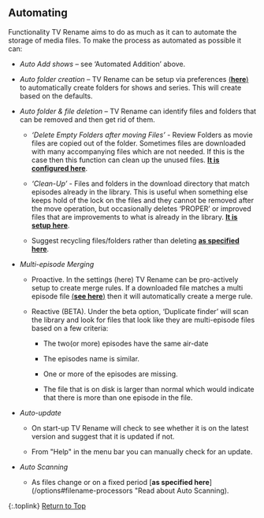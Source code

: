 <!-- START AUTOMATING ------------------------ -->
## Automating

Functionality
TV Rename aims to do as much as it can to automate the storage of media files. To make the process as automated as possible it can:

* _Auto Add shows_ – see ‘Automated Addition’ above.

* _Auto folder creation_ – TV Rename can be setup via preferences [(**here**)](/manual/options#the-scan-options-tab "Read about Scan Options") to automatically create folders for shows and series. This will create based on the defaults.

* _Auto folder & file deletion_ – TV Rename can identify files and folders that can be removed and then get rid of them. 

  * _‘Delete Empty Folders after moving Files’_ - Review Folders as movie files are copied out of the folder. Sometimes files are downloaded with many accompanying files which are not needed. If this is the case then this function can clean up the unused files. [**It is configured here**](/options#the-folder-deleting-tab "Read about Folder Deleting").

  * _‘Clean-Up’_ - Files and folders in the download directory that match episodes already in the library. This is useful when something else keeps hold of the lock on the files and they cannot be removed after the move operation, but occasionally deletes ‘PROPER’ or improved files that are improvements to what is already in the library. [**It is setup here**](/options#the-folder-deleting-tab "Read about Clean-Up").

  * Suggest recycling files/folders rather than deleting [**as specified here**](/options#the-folder-deleting-tab "Read about Recycling Folders").

* _Multi-episode Merging_

  * Proactive. In the settings (here) TV Rename can be pro-actively setup to create merge rules. If a downloaded file matches a multi episode file [(**see here**)](/options#the-folder-deleting-tab") then it will automatically create a merge rule.
  
  * Reactive (BETA). Under the beta option, ‘Duplicate finder’ will scan the library and look for files that look like they are multi-episode files based on a few criteria: 

    * The two(or more) episodes have the same air-date

    * The episodes name is similar.
 
    * One or more of the episodes are missing.

    * The file that is on disk is larger than normal which would indicate that there is more than one episode in the file.

* _Auto-update_

  * On start-up TV Rename will check to see whether it is on the latest version and suggest that it is updated if not.

  * From "Help" in the menu bar you can manually check for an update.
  
* _Auto Scanning_

  * As files change or on a fixed period [**as specified here**](/options#filename-processors "Read about Auto Scanning). 

{:.toplink}
[Return to Top]()
<!-- END AUTOMATING -------------------------- -->